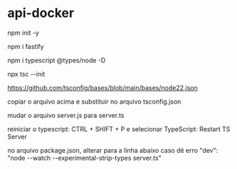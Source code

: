 # api-docker

npm init -y

npm i fastify

npm i typescript @types/node -D

npx tsc --init

https://github.com/tsconfig/bases/blob/main/bases/node22.json

copiar o arquivo acima e substituir no arquivo tsconfig.json

mudar o arquivo server.js para server.ts

reiniciar o typescript: CTRL + SHIFT + P e selecionar TypeScript: Restart TS Server

no arquivo package.json, alterar para a linha abaixo caso dê erro
"dev": "node --watch --experimental-strip-types server.ts"
